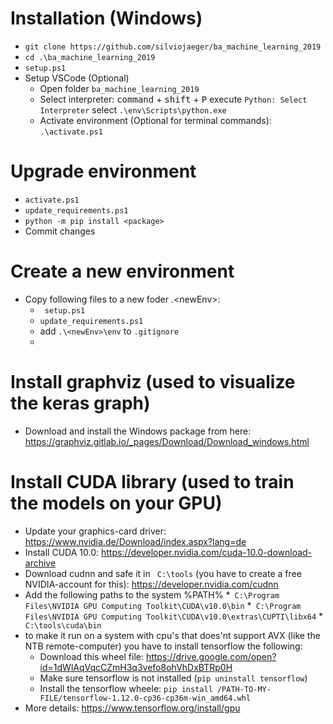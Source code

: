 # Installation (Windows)
* ``` git clone https://github.com/silviojaeger/ba_machine_learning_2019 ```
* ``` cd .\ba_machine_learning_2019 ```
* ``` setup.ps1 ```
* Setup VSCode (Optional)
  * Open folder ``` ba_machine_learning_2019 ```
  * Select interpreter: 
    <kbd>command</kbd> + <kbd>shift</kbd> + <kbd>P</kbd>
    execute ``` Python: Select Interpreter ``` 
    select ``` .\env\Scripts\python.exe ```
  * Activate environment (Optional for terminal commands): 
    ``` .\activate.ps1 ```

# Upgrade environment
* ``` activate.ps1 ```
* ``` update_requirements.ps1 ```
* ``` python -m pip install <package> ```
* Commit changes

# Create a new environment
* Copy following files to a new foder .\<newEnv>\:
  * ``` setup.ps1```
  * ``` update_requirements.ps1 ```
  * add ```.\<newEnv>\env``` to ```.gitignore ```
  * 
# Install graphviz (used to visualize the keras graph)
* Download and install the Windows package from here:
    https://graphviz.gitlab.io/_pages/Download/Download_windows.html

# Install CUDA library (used to train the models on your GPU)
* Update your graphics-card driver: 
    https://www.nvidia.de/Download/index.aspx?lang=de
* Install CUDA 10.0: 
 https://developer.nvidia.com/cuda-10.0-download-archive
* Download cudnn and safe it in ``` C:\tools``` (you have to create a free NVIDIA-account for this): 
 https://developer.nvidia.com/cudnn
* Add the following paths to the system %PATH%
    *``` C:\Program Files\NVIDIA GPU Computing Toolkit\CUDA\v10.0\bin``` 
    *``` C:\Program Files\NVIDIA GPU Computing Toolkit\CUDA\v10.0\extras\CUPTI\libx64``` 
    *``` C:\tools\cuda\bin``` 
* to make it run on a system with cpu's that does'nt support AVX (like the NTB remote-computer) you have to install tensorflow the following:
    * Download this wheel file: https://drive.google.com/open?id=1dWlAqVqcCZmH3q3vefo8ohVhDxBTRp0H
    * Make sure tensorflow is not installed (```pip uninstall tensorflow```)
    * Install the tensorflow wheele: ```pip install /PATH-TO-MY-FILE/tensorflow-1.12.0-cp36-cp36m-win_amd64.whl```
* More details: https://www.tensorflow.org/install/gpu
